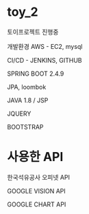 # toy_2

토이프로젝트 진행중 

개발환경 AWS - EC2, mysql 

CI/CD - JENKINS, GITHUB 


SPRING BOOT 2.4.9 

JPA, loombok

JAVA 1.8 / JSP 

JQUERY

BOOTSTRAP


# 사용한 API 

한국석유공사 오피넷 API

GOOGLE VISION API 

GOOGLE CHART API
